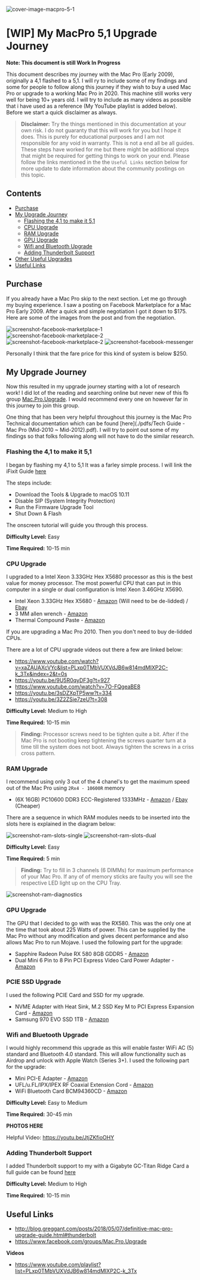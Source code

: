 ![cover-image-macpro-5-1](./images/cover-image-macpro-5-1.png)

# [WIP] My MacPro 5,1 Upgrade Journey

**Note: This document is still Work In Progress**

This document describes my journey with the Mac Pro (Early 2009), originally a 4,1 flashed to a 5,1. I will ry to include some of my findings and some for people to follow along this journey if they wish to buy a used Mac Pro or upgrade to a working Mac Pro in 2020. This machine still works very well for being 10+ years old. I will try to include as many videos as possible that i have used as a reference (My YouTube playlist is added below). Before we start a quick disclaimer as always. 


> **Disclaimer:** Try the things mentioned in this documentation at your own risk. I do not guaranty that this will work for you but I hope it does. This is purely for educational purposes and I am not responsible for any void in warranty. This is not a end all be all guides. These steps have worked for me but there might be additional steps that might be required for getting things to work on your end. Please follow the links mentioned in the the `Useful Links` section below for more update to date information about the community postings on this topic.

## Contents

- [Purchase](#Purchase)
- [My Upgrade Journey](#My-Upgrade-Journey)
  - [Flashing the 4,1 to make it 5,1](#Flashing-the-4,1-to-make-it-5,1)
  - [CPU Upgrade](#CPU-Upgrade)
  - [RAM Upgrade](#RAM-Upgrade)
  - [GPU Upgrade](#GPU-Upgrade)
  - [Wifi and Bluetooth Upgrade](#Wifi-and-Bluetooth-Upgrade)
  - [Adding Thunderbolt Support](#Adding-Thunderbolt-Support)
- [Other Useful Upgrades](#Other-Useful-Upgrades)
- [Useful Links](#Useful-Links)


## Purchase

If you already have a Mac Pro skip to the next section. Let me go through my buying experience. I saw a posting on Facebook Marketplace for a Mac Pro Early 2009. After a quick and simple negotiation I got it down to $175. Here are some of the images from the post and from the negotiation.


![screenshot-facebook-marketplace-1](./images/screenshot-facebook-marketplace-1.png)
![screenshot-facebook-marketplace-2](./images/screenshot-facebook-marketplace-2.png)
![screenshot-facebook-marketplace-2](./images/screenshot-facebook-marketplace-3.png)
![screenshot-facebook-messenger](./images/screenshot-facebook-messenger.png)


Personally I think that the fare price for this kind of system is below $250.


## My Upgrade Journey

Now this resulted in my upgrade journey starting with a lot of research work! I did lot of the reading and searching online but never new of this fb group [Mac.Pro.Upgrade](https://www.facebook.com/groups/Mac.Pro.Upgrade). I would recommend every one on however far in this journey to join this group.

One thing that has been very helpful throughout this journey is the Mac Pro Technical documentation which can be found [here](./pdfs/Tech Guide - Mac Pro (Mid-2010 ~ Mid-2012).pdf). I will try to point out some of my findings so that folks following along will not have to do the similar research.



### Flashing the 4,1 to make it 5,1

I began by flashing my 4,1 to 5,1 It was a farley simple process. I will link the iFixit Guide [here]()

The steps include:
- Download the Tools & Upgrade to macOS 10.11
- Disable SIP (System Integrity Protection)
- Run the Firmware Upgrade Tool
- Shut Down & Flash

The onscreen tutorial will guide you through this process.

**Difficulty Level:** Easy

**Time Required:** 10-15 min

### CPU Upgrade

I upgraded to a Intel Xeon 3.33GHz Hex X5680 processor as this is the best value for money processor. The most powerful CPU that can put in this computer in a single or dual configuration is Intel Xeon 3.46GHz X5690. 

- Intel Xeon 3.33GHz Hex X5680 - [Amazon](https://amzn.to/2ZE052n) (Will need to be de-lidded) / [Ebay](https://www.ebay.com/sch/i.html?_from=R40&_trksid=m570.l1313&_nkw=Pair+Delidded+Intel+Xeon+3.33GHz+Hex+X5680&_sacat=0)
- 3 MM allen wrench - [Amazon](https://amzn.to/3fAl4sx)
- Thermal Compound Paste - [Amazon](https://amzn.to/2WyAmql)

If you are upgrading a Mac Pro 2010. Then you don't need to buy de-lidded CPUs.

There are a lot of CPU upgrade videos out there a few are linked below:

- https://www.youtube.com/watch?v=xaZAUAXcVYc&list=PLxp0TMbVUXVdJB6w814mdMIXP2C-k_3Tx&index=2&t=0s
- https://youtu.be/9U5R0qyDF3g?t=927
- https://www.youtube.com/watch?v=7O-FQgeaBE8
- https://youtu.be/3sDZXpTP5ww?t=334
- https://youtu.be/3Z2ZSie7zeU?t=308

**Difficulty Level:** Medium to High

**Time Required:** 10-15 min

> **Finding:** Processor screws need to be tighten quite a bit. After if the Mac Pro is not booting keep tightening the screws quarter turn at a time till the system does not boot. Always tighten the screws in a criss cross pattern. 


### RAM Upgrade

I recommend using only 3 out of the 4 chanel's to get the maximum speed out of the Mac Pro using `2Rx4 - 10600R` memory

- (6X 16GB) PC10600 DDR3 ECC-Registered 1333MHz - [Amazon](https://amzn.to/399gXS0) / [Ebay](https://www.ebay.com/itm/96GB-6x16GB-DDR3-1333-ECC-Reg-Memory-for-Apple-Mac-Pro-Mid-2010-5-1-12-Core/303067738681?hash=item46903eb239:g:InMAAOSwCf5ek-uq) (Cheaper)


There are a sequence in which RAM modules needs to be inserted into the slots here is explained in the diagram below:

![screenshot-ram-slots-single](./images/screenshot-ram-slots-single.png) 
![screenshot-ram-slots-dual](./images/screenshot-ram-slots-dual.png) 


**Difficulty Level:** Easy

**Time Required:** 5 min

> **Finding:** Try to fill in 3 channels (6 DIMMs) for maximum performance of your Mac Pro. If any of of memory sticks are faulty you will see the respective LED light up on the CPU Tray. 

![screenshot-ram-diagnostics](./images/screenshot-ram-diagnostics.png) 

### GPU Upgrade

The GPU that I decided to go with was the RX580. This was the only one at the time that took about 225 Watts of power. This can be supplied by the Mac Pro without any modification and gives decent performance and also allows Mac Pro to run Mojave. I used the following part for the upgrade:

- Sapphire Radeon Pulse RX 580 8GB GDDR5 - [Amazon](https://amzn.to/2Cn8caS)
- Dual Mini 6 Pin to 8 Pin PCI Express Video Card Power Adapter - [Amazon](https://amzn.to/3hcnu0R)


### PCIE SSD Upgrade

I used the following PCIE Card and SSD for my upgrade.

- NVME Adapter with Heat Sink, M.2 SSD Key M to PCI Express Expansion Card - [Amazon](https://amzn.to/2Wvh0Cs)
- Samsung 970 EVO SSD 1TB - [Amazon](https://amzn.to/2ZF5Exv)

### Wifi and Bluetooth Upgrade

I would highly recommend this upgrade as this will enable faster WiFi AC (5) standard and Bluetooth 4.0 standard. This will allow functionality such as Airdrop and unlock with Apple Watch (Series 3+). I used the following part for the upgrade:

- Mini PCI-E Adapter - [Amazon](https://amzn.to/3fDIkWw)
- UFL/u.FL/IPX/IPEX RF Coaxial Extension Cord - [Amazon](https://amzn.to/30nqRet)
- WiFi Bluetooth Card BCM94360CD - [Amazon](https://amzn.to/32vAtXy)


**Difficulty Level:** Easy to Medium

**Time Required:** 30-45 min

**PHOTOS HERE**

Helpful Video: https://youtu.be/JtjZKfioOHY


### Adding Thunderbolt Support

I added Thunderbolt support to my with a Gigabyte GC-Titan Ridge Card a full guide can be found [here](https://github.com/ameyrupji/thunderbolt-macpro-5-1/blob/master/GC-TitanRidge.md)

**Difficulty Level:** Medium to High

**Time Required:** 10-15 min

## Useful Links


- http://blog.greggant.com/posts/2018/05/07/definitive-mac-pro-upgrade-guide.html#thunderbolt
- https://www.facebook.com/groups/Mac.Pro.Upgrade


**Videos**

- https://www.youtube.com/playlist?list=PLxp0TMbVUXVdJB6w814mdMIXP2C-k_3Tx